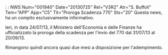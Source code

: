  :  : NWS Num="001940" Date="20130725" Rel="V3R2" Atr="S. Buffoli" Tem="APP" App="C5" Tit="Proroga Scadenza 770" Sts="20"
Questa news, ha un compito esclusivamente informativo.

Ieri, in data 24/07/13, il Ministero dell'Economia e delle Finanze ha ufficializzato la proroga della scadenza per l'invio del 770 dal 31/07/13 al 20/09/13.

Rimangono quindi ancora quasi due mesi a disposizione per l'adempimento.
